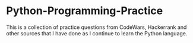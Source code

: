 # Python-Programming-Practice
This is a collection of practice questions from CodeWars, Hackerrank and other sources that I have done as I continue to learn the Python language.
